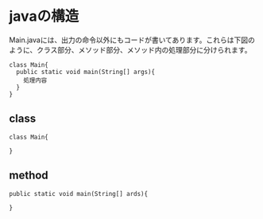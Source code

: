 # javaの構造
  Main.javaには、出力の命令以外にもコードが書いてあります。これらは下図のように、クラス部分、メソッド部分、メソッド内の処理部分に分けられます。
  ```
  class Main{
    public static void main(String[] args){
      処理内容
    }
  }
  ```

## class
  ```
  class Main{

  }
  ```

## method
  ```
  public static void main(String[] ards){
    
  }
  ```